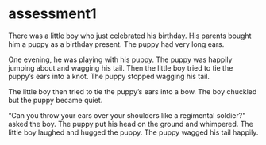 # assessment1
There was a little boy who just celebrated his birthday. His parents bought him a puppy as a birthday present. The puppy had very long ears.

One evening, he was playing with his puppy. The puppy was happily jumping about and wagging his tail. Then the little boy tried to tie the puppy’s ears into a knot. The puppy stopped wagging his tail.

The little boy then tried to tie the puppy’s ears into a bow. The boy chuckled but the puppy became quiet.

“Can you throw your ears over your shoulders like a regimental soldier?" asked the boy. The puppy put his head on the ground and whimpered. The little boy laughed and hugged the puppy. The puppy wagged his tail happily.